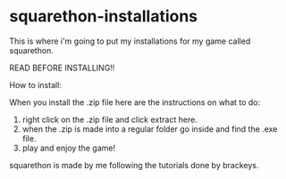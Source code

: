 # squarethon-installations

This is where i'm going to put my installations
for my game called squarethon.

READ BEFORE INSTALLING!!

How to install:

When you install the .zip file here are the instructions
on what to do:

1. right click on the .zip file and click extract here.
2. when the .zip is made into a regular folder go inside
and find the .exe file.
3. play and enjoy the game!

squarethon is made by me following the tutorials done by brackeys.
